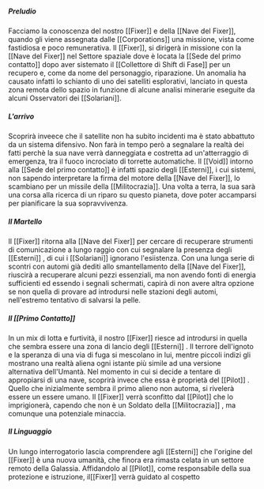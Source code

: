 ##### Preludio
Facciamo la conoscenza del nostro [[Fixer]] e della [[Nave del Fixer]], quando gli viene assegnata dalle [[Corporations]] una missione, vista come fastidiosa e poco remunerativa.
Il [[Fixer]], si dirigerà in missione con la [[Nave del Fixer]] nel Settore spaziale dove è locata la [[Sede del primo contatto]] dopo aver sistemato il [[Collettore di Shift di Fase]] per un recupero e, come da nome del personaggio, riparazione.
Un anomalia ha causato infatti lo schianto di uno dei satelliti esplorativi, lanciato in questa zona remota dello spazio in funzione di alcune analisi minerarie eseguite da alcuni Osservatori dei [[Solariani]].
##### L'arrivo
Scoprirà inveece che il satellite non ha subito incidenti ma è stato abbattuto da un sistema difensivo.
Non farà in tempo però a segnalare la realtà dei fatti perchè la sua nave verrà danneggiata e costretta ad un'atterraggio di emergenza, tra il fuoco incrociato di torrette automatiche.
Il [[Void]] intorno alla [[Sede del primo contatto]] è infatti spazio degli [[Esterni]], i cui sistemi, non sapendo interpretare la firma del motore della [[Nave del Fixer]], lo scambiano per un missile della [[Militocrazia]]. 
Una volta a terra, la sua sarà una corsa alla ricerca di un riparo su questo pianeta, dove poter accamparsi per pianificare la sua sopravvivenza. 
##### Il Martello
Il [[Fixer]] ritorna alla [[Nave del Fixer]] per cercare di recuperare strumenti di comunicazione a lungo raggio con cui segnalare la presenza degli [[Esterni]] , di cui i [[Solariani]] ignorano l'esiistenza. 
Con una lunga serie di scontri con automi già dediti allo smantellamento della [[Nave del Fixer]], riuscirà a recuperare alcuni pezzi essenziali, ma non avendo fonti di energia sufficienti ed essendo i segnali schermati, capirà di non avere altra opzione se non quella di provare ad introdursi nelle stazioni degli automi, nell'estremo tentativo di salvarsi la pelle.

##### Il [[Primo Contatto]]
In un mix di lotta e furtività, il nostro [[Fixer]] riesce ad introdursi in quella che sembra essere una zona di lancio degli [[Esterni]] .
Il terrore dell'ignoto e la speranza di una via di fuga si mescolano in lui, mentre piccoli indizi gli mostrano una realtà aliena ogni istante più simile ad una versione alternativa dell'Umantà.
Nel momento in cui si decide a tentare di appropiarsi di una nave, scoprirà invece che essa è proprietà del [[Pilot]] . Quello che inizialmente sembra il primo alieno non automa, si rivelerà essere un essere umano.
Il [[Fixer]] verrà sconfitto dal [[Pilot]] che lo imprigionerà, capendo che non è un Soldato della [[Militocrazia]] , ma comunque una potenziale minaccia.
##### Il Linguaggio
Un lungo interrogatorio lascia comprendere agli [[Esterni]] che l'origine del [[Fixer]] è una nuova umanità, che finora era rimasta celata in un settore remoto della Galassia.
Affidandolo al [[Pilot]], come responsabile della sua protezione e istruzione, il[[Fixer]] verrà guidato al cospetto 